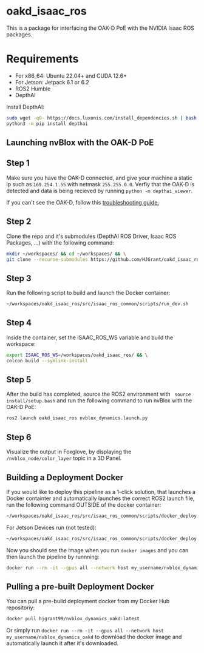 # oakd_isaac_ros

This is a package for interfacing the OAK-D PoE with the NVIDIA Isaac ROS packages. 

# Requirements
 - For x86_64: Ubuntu 22.04+ and CUDA 12.6+ 
 - For Jetson: Jetpack 6.1 or 6.2
 - ROS2 Humble
 - DepthAI

Install DepthAI: 

```bash
sudo wget -qO- https://docs.luxonis.com/install_dependencies.sh | bash && \
python3 -m pip install depthai
```

## Launching nvBlox with the OAK-D PoE
## Step 1 
Make sure you have the OAK-D connected, and give your machine a static ip such as ` 169.254.1.55 ` with netmask ` 255.255.0.0 `. Verfiy that the OAK-D is detected and data is being 
recieved by running ` python -m depthai_viewer `. 

If you can't see the OAK-D, follow this [troubleshooting guide.](https://docs.luxonis.com/hardware/platform/deploy/poe-deployment-guide#connected-to-the-same-lan-via-2-interfaces-wifi-ethernet)

## Step 2
Clone the repo and it's submodules (DepthAI ROS Driver, Isaac ROS Packages, ...) with the following command: 

```bash
mkdir ~/workspaces/ && cd ~/workspaces/ && \
git clone --recurse-submodules https://github.com/HJGrant/oakd_isaac_ros.git
```

## Step 3
Run the following script to build and launch the Docker container:

```bash
~/workspaces/oakd_isaac_ros/src/isaac_ros_common/scripts/run_dev.sh
```

## Step 4
Inside the container, set the ISAAC_ROS_WS variable and build the workspace:

```bash
export ISAAC_ROS_WS=/workspaces/oakd_isaac_ros/ && \
colcon build --symlink-install
```

## Step 5
After the build has completed, source the ROS2 environment with ` source install/setup.bash` and run the following command to run nvBlox with the OAK-D PoE:

```bash
ros2 launch oakd_isaac_ros nvblox_dynamics.launch.py
```

## Step 6
Visualize the output in Foxglove, by displaying the `/nvblox_node/color_layer` topic in a 3D Panel. 


## Building a Deployment Docker
If you would like to deploy this pipeline as a 1-click solution, that launches a Docker containter and automatically launches the correct ROS2 launch file, run the following command OUTSIDE of the docker container: 

```bash
~/workspaces/oakd_isaac_ros/src/isaac_ros_common/scripts/docker_deploy.sh --base_image_key "x86_64.ros2_humble.oakd" --ros_ws ~/workspaces/isaac_ros-dev --launch_package "oakd_isaac_ros" --launch_file "nvblox_dynamics.launch.py" -n "my_username/nvblox_dynamics_oakd" 
```

For Jetson Devices run (not tested):

```bash
~/workspaces/oakd_isaac_ros/src/isaac_ros_common/scripts/docker_deploy.sh --base_image_key "aarch64.ros2_humble.oakd" --ros_ws ~/workspaces/isaac_ros-dev --launch_package "oakd_isaac_ros" --launch_file "nvblox_dynamics.launch.py" -n "my_username/nvblox_dynamics_oakd_jetson_aarch64" 
```
Now you should see the image when you run `docker images` and you can then launch the pipeline by runnning: 

```bash
docker run --rm -it --gpus all --network host my_username/nvblox_dynamics_oakd 
```

## Pulling a pre-built Deployment Docker
You can pull a pre-build deployment docker from my Docker Hub repositoriy: 

```bash
docker pull hjgrant99/nvblox_dynamics_oakd:latest
```

Or simply run `docker run --rm -it --gpus all --network host my_username/nvblox_dynamics_oakd` to download the docker image and automatically launch it after it's downloaded. 
